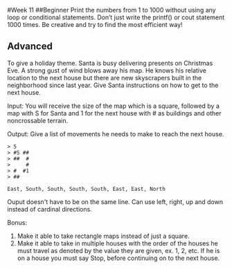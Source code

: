 #Week 11
##Beginner
Print the numbers from 1 to 1000 without using any loop or conditional statements. Don’t just write the printf() or cout statement 1000 times. Be creative and try to find the most efficient way!

## Advanced
To give a holiday theme. Santa is busy delivering presents on Christmas Eve. A strong gust of wind blows away his map. He knows his relative location to the next house but there are new skyscrapers built in the neighborhood since last year. Give Santa instructions on how to get to the next house.

Input:
You will receive the size of the map which is a square, followed by a map with S for Santa and 1 for the next house with # as buildings and other noncrossable terrain.

Output:
Give a list of movements he needs to make to reach the next house.

`````````
> 5
> #S ##
> ##  #
>     #
> #  #1
> ##

East, South, South, South, South, East, East, North
``````````
Ouput doesn't have to be on the same line. Can use left, right, up and down instead of cardinal directions.

Bonus:
1. Make it able to take rectangle maps instead of just a square.
2. Make it able to take in multiple houses with the order of the houses he must travel as denoted by the value they are given, ex. 1, 2, etc. If he is on a house you must say Stop, before continuing on to the next house.
